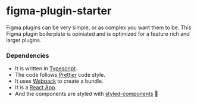 # figma-plugin-starter

Figma plugins can be very simple, or as complex you want them to be. This Figma plugin boilerplate is opiniated and is optimized for a feature rich and larger plugins.

### Dependencies

- It is written in [Typescript](https://www.typescriptlang.org/).
- The code follows [Prettier](https://github.com/prettier/prettier) code style.
- It uses [Webpack](https://webpack.js.org/) to create a bundle.
- It is a [React App](https://reactjs.org/).
- And the components are styled with [styled-components](https://github.com/styled-components/styled-components) 🤯
